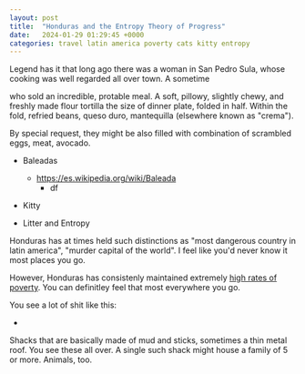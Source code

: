```yaml
---
layout: post
title:  "Honduras and the Entropy Theory of Progress"
date:   2024-01-29 01:29:45 +0000
categories: travel latin america poverty cats kitty entropy
---
```


Legend has it that long ago there was a woman in San Pedro Sula, whose cooking was well regarded all over town. A sometime 


who sold an incredible, protable meal. A soft, pillowy, slightly chewy, and freshly made flour tortilla the size of dinner plate, folded in half. Within the fold, refried beans, queso duro, mantequilla (elsewhere known as "crema"). 

By special request, they might be also filled with combination of scrambled eggs, meat, avocado.



- Baleadas
  - https://es.wikipedia.org/wiki/Baleada
    - df 

- Kitty

- Litter and Entropy

Honduras has at times held such distinctions as "most dangerous country in latin america", "murder capital of the world". I feel like you'd never know it most places you go.

However, Honduras has consistenly maintained extremely [high rates of poverty](https://www.statista.com/statistics/1287649/poverty-rate-latin-america/). You can definitley feel that most everywhere you go.

You see a lot of shit like this:

- <insert picture of a shack here>

Shacks that are basically made of mud and sticks, sometimes a thin metal roof. You see these all over. A single such shack might house a family of 5 or more. Animals, too.



